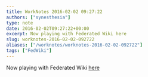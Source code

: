 ```yaml
---
title: WorkNotes 2016-02-02 09:27:22
authors: ["synesthesia"]
type: note
date: 2016-02-02T09:27:22+00:00
excerpt: Now playing with Federated Wiki here
slug: worknotes-2016-02-02-092722 
aliases: ["/worknotes/worknotes-2016-02-02-092722"]
tags: ["FedWiki"]
---
```

Now playing with Federated Wiki [here](https://wiki.synesthesia.co.uk)
